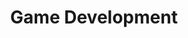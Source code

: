 ---
layout: service
title: "Game Development"
lang: en
ref: Game Development
img: game.png
description: With the help of the state-of-the-art tools and technologies like Unit3D, Adobe Animate and Magicavoxel we design, develop and commercialize our own games. We cover different game genres including arcade, strategy and trading card games. Our primary focus is onto the mobile games including the two major platforms Android and iOS. Therefore, the games are published and distributed via Google Play and App stores. <b>We expect to release our first game in the second half of 2019.</b>
---